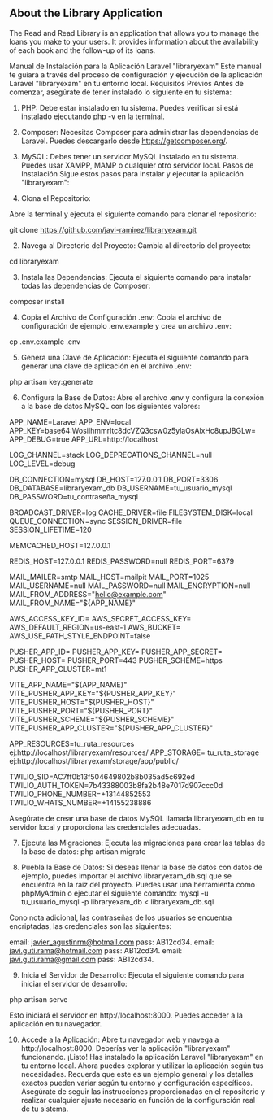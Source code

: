 ## About the Library Application

The Read and Read Library is an application that allows you to manage the loans you make to your users. It provides information about the availability of each book and the follow-up of its loans.


Manual de Instalación para la Aplicación Laravel "libraryexam"
Este manual te guiará a través del proceso de configuración y ejecución de la aplicación Laravel "libraryexam" en tu entorno local.
Requisitos Previos
Antes de comenzar, asegúrate de tener instalado lo siguiente en tu sistema:
1.	PHP: Debe estar instalado en tu sistema. Puedes verificar si está instalado ejecutando php -v en la terminal.

2.	Composer: Necesitas Composer para administrar las dependencias de Laravel. Puedes descargarlo desde https://getcomposer.org/.

3.	MySQL: Debes tener un servidor MySQL instalado en tu sistema. Puedes usar XAMPP, MAMP o cualquier otro servidor local.
Pasos de Instalación
Sigue estos pasos para instalar y ejecutar la aplicación "libraryexam":

1.	Clona el Repositorio:

Abre la terminal y ejecuta el siguiente comando para clonar el repositorio:

git clone https://github.com/javi-ramirez/libraryexam.git 

2.	Navega al Directorio del Proyecto:
Cambia al directorio del proyecto:

cd libraryexam 

3.	Instala las Dependencias:
Ejecuta el siguiente comando para instalar todas las dependencias de Composer:

composer install 

4.	Copia el Archivo de Configuración .env:
Copia el archivo de configuración de ejemplo .env.example y crea un archivo .env:

cp .env.example .env 

5.	Genera una Clave de Aplicación:
Ejecuta el siguiente comando para generar una clave de aplicación en el archivo .env:

php artisan key:generate 

6.	Configura la Base de Datos:
Abre el archivo .env y configura la conexión a la base de datos MySQL con los siguientes valores:

APP_NAME=Laravel
APP_ENV=local
APP_KEY=base64:WosiIhmmrltc8dcVZQ3csw0z5ylaOsAlxHc8upJBGLw=
APP_DEBUG=true
APP_URL=http://localhost

LOG_CHANNEL=stack
LOG_DEPRECATIONS_CHANNEL=null
LOG_LEVEL=debug

DB_CONNECTION=mysql
DB_HOST=127.0.0.1
DB_PORT=3306
DB_DATABASE=libraryexam_db
DB_USERNAME=tu_usuario_mysql
DB_PASSWORD=tu_contraseña_mysql

BROADCAST_DRIVER=log
CACHE_DRIVER=file
FILESYSTEM_DISK=local
QUEUE_CONNECTION=sync
SESSION_DRIVER=file
SESSION_LIFETIME=120

MEMCACHED_HOST=127.0.0.1

REDIS_HOST=127.0.0.1
REDIS_PASSWORD=null
REDIS_PORT=6379

MAIL_MAILER=smtp
MAIL_HOST=mailpit
MAIL_PORT=1025
MAIL_USERNAME=null
MAIL_PASSWORD=null
MAIL_ENCRYPTION=null
MAIL_FROM_ADDRESS="hello@example.com"
MAIL_FROM_NAME="${APP_NAME}"

AWS_ACCESS_KEY_ID=
AWS_SECRET_ACCESS_KEY=
AWS_DEFAULT_REGION=us-east-1
AWS_BUCKET=
AWS_USE_PATH_STYLE_ENDPOINT=false

PUSHER_APP_ID=
PUSHER_APP_KEY=
PUSHER_APP_SECRET=
PUSHER_HOST=
PUSHER_PORT=443
PUSHER_SCHEME=https
PUSHER_APP_CLUSTER=mt1

VITE_APP_NAME="${APP_NAME}"
VITE_PUSHER_APP_KEY="${PUSHER_APP_KEY}"
VITE_PUSHER_HOST="${PUSHER_HOST}"
VITE_PUSHER_PORT="${PUSHER_PORT}"
VITE_PUSHER_SCHEME="${PUSHER_SCHEME}"
VITE_PUSHER_APP_CLUSTER="${PUSHER_APP_CLUSTER}"

APP_RESOURCES=tu_ruta_resources ej:http://localhost/libraryexam/resources/
APP_STORAGE= tu_ruta_storage ej:http://localhost/libraryexam/storage/app/public/

TWILIO_SID=AC7ff0b13f504649802b8b035ad5c692ed
TWILIO_AUTH_TOKEN=7b43388003b8fa2b48e7017d907ccc0d
TWILIO_PHONE_NUMBER=+13144852553
TWILIO_WHATS_NUMBER=+14155238886

Asegúrate de crear una base de datos MySQL llamada libraryexam_db en tu servidor local y proporciona las credenciales adecuadas.

7.	Ejecuta las Migraciones:
Ejecuta las migraciones para crear las tablas de la base de datos:
php artisan migrate 

8.	Puebla la Base de Datos:
Si deseas llenar la base de datos con datos de ejemplo, puedes importar el archivo libraryexam_db.sql que se encuentra en la raíz del proyecto. Puedes usar una herramienta como phpMyAdmin o ejecutar el siguiente comando:
mysql -u tu_usuario_mysql -p libraryexam_db < libraryexam_db.sql 

Cono nota adicional, las contraseñas de los usuarios se encuentra encriptadas, las credenciales son las siguientes:

email: javier_agustinrm@hotmail.com 
pass: AB12cd34.
email: javi.guti.rama@hotmail.com 
pass: AB12cd34.
email: javi.guti.rama@gmail.com 
pass: AB12cd34.

9.	Inicia el Servidor de Desarrollo:
Ejecuta el siguiente comando para iniciar el servidor de desarrollo:

php artisan serve 

Esto iniciará el servidor en http://localhost:8000. Puedes acceder a la aplicación en tu navegador.

10.	Accede a la Aplicación:
Abre tu navegador web y navega a http://localhost:8000. Deberías ver la aplicación "libraryexam" funcionando.
¡Listo! Has instalado la aplicación Laravel "libraryexam" en tu entorno local. Ahora puedes explorar y utilizar la aplicación según tus necesidades.
Recuerda que este es un ejemplo general y los detalles exactos pueden variar según tu entorno y configuración específicos. Asegúrate de seguir las instrucciones proporcionadas en el repositorio y realizar cualquier ajuste necesario en función de la configuración real de tu sistema.

